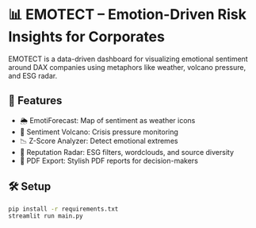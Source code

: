 # 📊 EMOTECT – Emotion-Driven Risk Insights for Corporates

EMOTECT is a data-driven dashboard for visualizing emotional sentiment around DAX companies using metaphors like weather, volcano pressure, and ESG radar.

## 🚀 Features

- 🌦 EmotiForecast: Map of sentiment as weather icons
- 🌋 Sentiment Volcano: Crisis pressure monitoring
- 📉 Z-Score Analyzer: Detect emotional extremes
- 🧠 Reputation Radar: ESG filters, wordclouds, and source diversity
- 📄 PDF Export: Stylish PDF reports for decision-makers

## 🛠️ Setup

```bash
pip install -r requirements.txt
streamlit run main.py
